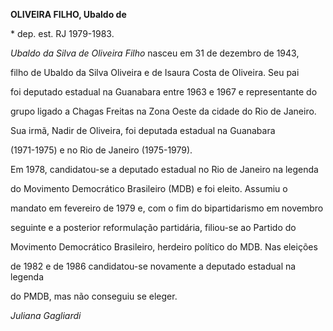 **OLIVEIRA FILHO, Ubaldo de**



\* dep. est. RJ 1979-1983.



*Ubaldo da Silva de Oliveira Filho* nasceu em 31 de dezembro de 1943,

filho de Ubaldo da Silva Oliveira e de Isaura Costa de Oliveira. Seu pai

foi deputado estadual na Guanabara entre 1963 e 1967 e representante do

grupo ligado a Chagas Freitas na Zona Oeste da cidade do Rio de Janeiro.

Sua irmã, Nadir de Oliveira, foi deputada estadual na Guanabara

(1971-1975) e no Rio de Janeiro (1975-1979).



Em 1978, candidatou-se a deputado estadual no Rio de Janeiro na legenda

do Movimento Democrático Brasileiro (MDB) e foi eleito. Assumiu o

mandato em fevereiro de 1979 e, com o fim do bipartidarismo em novembro

seguinte e a posterior reformulação partidária, filiou-se ao Partido do

Movimento Democrático Brasileiro, herdeiro político do MDB. Nas eleições

de 1982 e de 1986 candidatou-se novamente a deputado estadual na legenda

do PMDB, mas não conseguiu se eleger.



*Juliana Gagliardi*



